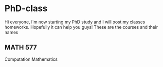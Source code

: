 # PhD-class

Hi everyone, I'm now starting my PhD study and I will post my classes homeworks. Hopefully it can help you guys! These are the courses and their names

## MATH 577

Computation Mathematics
